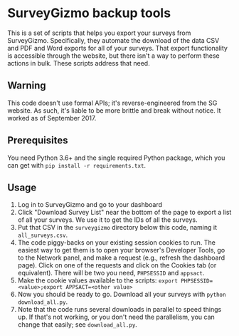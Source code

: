 SurveyGizmo backup tools
========================

This is a set of scripts that helps you export your surveys from SurveyGizmo.
Specifically, they automate the download of the data CSV and PDF and Word exports for all of your surveys.
That export functionality is accessible through the website, but there isn't a way to perform these actions in bulk.
These scripts address that need.

Warning
-------
This code doesn't use formal APIs; it's reverse-engineered from the SG website.
As such, it's liable to be more brittle and break without notice.
It worked as of September 2017.

Prerequisites
--------------
You need Python 3.6+ and the single required Python package,
which you can get with `pip install -r requirements.txt`.

Usage
-----

1. Log in to SurveyGizmo and go to your dashboard
2. Click "Download Survey List" near the bottom of the page to export a list of all your surveys. We use it to get the IDs of all the surveys.
3. Put that CSV in the `surveygizmo` directory below this code, naming it `all_surveys.csv`.
4. The code piggy-backs on your existing session cookies to run. The easiest way to get them is to open your browser's Developer Tools, go to the Network panel, and make a request (e.g., refresh the dashboard page). Click on one of the requests and click on the Cookies tab (or equivalent). There will be two you need, `PHPSESSID` and `appsact`.
5. Make the cookie values available to the scripts: `export PHPSESSID=<value>;export APPSACT=<other value>`
6. Now you should be ready to go. Download all your surveys with `python download_all.py`.
7. Note that the code runs several downloads in parallel to speed things up. If that's not working, or you don't need the parallelism, you can change that easily; see `download_all.py`.
